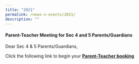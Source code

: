 ```yaml
---
title: "2021"
permalink: /news-n-events/2021/
description: ""
---
```

<h4><strong>Parent-Teacher Meeting for Sec 4 and 5 Parents/Guardians</strong></h4>
<p>Dear Sec 4 &amp; 5 Parents/Guardians,</p>
<p>Click the following link to begin your <strong><a href="https://sites.google.com/aiss.edu.sg/aiss-parent-teacher-meeting/home" target="_blank" rel="noopener">Parent-Teacher booking</a></strong></p>
